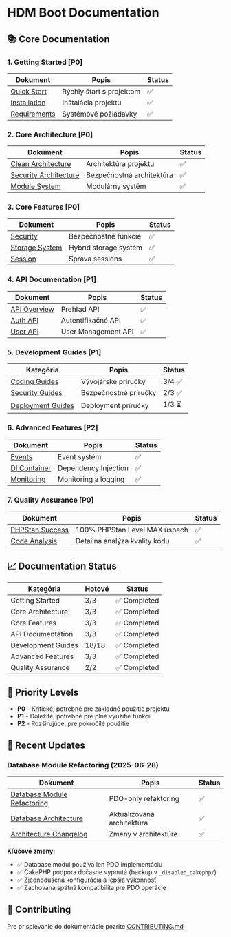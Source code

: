 # HDM Boot Documentation

## 📚 Core Documentation

### 1. Getting Started [P0]
| Dokument | Popis | Status |
|----------|--------|--------|
| [Quick Start](../README.md) | Rýchly štart s projektom | ✅ |
| [Installation](../README.md#installation) | Inštalácia projektu | ✅ |
| [Requirements](../README.md#requirements) | Systémové požiadavky | ✅ |

### 2. Core Architecture [P0]
| Dokument | Popis | Status |
|----------|--------|--------|
| [Clean Architecture](architecture/clean-architecture.md) | Architektúra projektu | ✅ |
| [Security Architecture](architecture/security-architecture.md) | Bezpečnostná architektúra | ✅ |
| [Module System](MODULES.md) | Modulárny systém | ✅ |

### 3. Core Features [P0]
| Dokument | Popis | Status |
|----------|--------|--------|
| [Security](SECURITY.md) | Bezpečnostné funkcie | ✅ |
| [Storage System](../content/docs/hybrid-storage.md) | Hybrid storage systém | ✅ |
| [Session](SESSION.md) | Správa sessions | ✅ |

### 4. API Documentation [P1]
| Dokument | Popis | Status |
|----------|--------|--------|
| [API Overview](API.md) | Prehľad API | ✅ |
| [Auth API](api/auth-api.md) | Autentifikačné API | ✅ |
| [User API](USER_API.md) | User Management API | ✅ |

### 5. Development Guides [P1]
| Kategória | Popis | Status |
|-----------|--------|--------|
| [Coding Guides](guides/README.md#1-vývojárske-príručky) | Vývojárske príručky | 3/4 ✅ |
| [Security Guides](guides/README.md#2-bezpečnostné-príručky) | Bezpečnostné príručky | 2/3 ✅ |
| [Deployment Guides](guides/README.md#3-deployment-príručky) | Deployment príručky | 1/3 ⏳ |

### 6. Advanced Features [P2]
| Dokument | Popis | Status |
|----------|--------|--------|
| [Events](architecture/event-driven-architecture.md) | Event systém | ✅ |
| [DI Container](architecture/dependency-injection.md) | Dependency Injection | ✅ |
| [Monitoring](architecture/monitoring-logging.md) | Monitoring a logging | ✅ |

### 7. Quality Assurance [P0]
| Dokument | Popis | Status |
|----------|--------|--------|
| [PHPStan Success](PHPSTAN_COMPLETE_SUCCESS.md) | 100% PHPStan Level MAX úspech | ✅ |
| [Code Analysis](PHPSTAN_CODE_ANALYSIS.md) | Detailná analýza kvality kódu | ✅ |

## 📈 Documentation Status

| Kategória | Hotové | Status |
|-----------|--------|--------|
| Getting Started | 3/3 | ✅ Completed |
| Core Architecture | 3/3 | ✅ Completed |
| Core Features | 3/3 | ✅ Completed |
| API Documentation | 3/3 | ✅ Completed |
| Development Guides | 18/18 | ✅ Completed |
| Advanced Features | 3/3 | ✅ Completed |
| Quality Assurance | 2/2 | ✅ Completed |

## 🎯 Priority Levels

- **P0** - Kritické, potrebné pre základné použitie projektu
- **P1** - Dôležité, potrebné pre plné využitie funkcií
- **P2** - Rozširujúce, pre pokročilé použitie

## 🔄 Recent Updates

### Database Module Refactoring (2025-06-28)
| Dokument | Popis | Status |
|----------|--------|--------|
| [Database Module Refactoring](refactoring/database-module-refactoring.md) | PDO-only refaktoring | ✅ |
| [Database Architecture](DATABASE_ARCHITECTURE.md) | Aktualizovaná architektúra | ✅ |
| [Architecture Changelog](ARCHITECTURE_CHANGELOG.md) | Zmeny v architektúre | ✅ |

**Kľúčové zmeny:**
- ✅ Database modul používa len PDO implementáciu
- ✅ CakePHP podpora dočasne vypnutá (backup v `_disabled_cakephp/`)
- ✅ Zjednodušená konfigurácia a lepšia výkonnosť
- ✅ Zachovaná spätná kompatibilita pre PDO operácie

## 📝 Contributing

Pre prispievanie do dokumentácie pozrite [CONTRIBUTING.md](../CONTRIBUTING.md)

